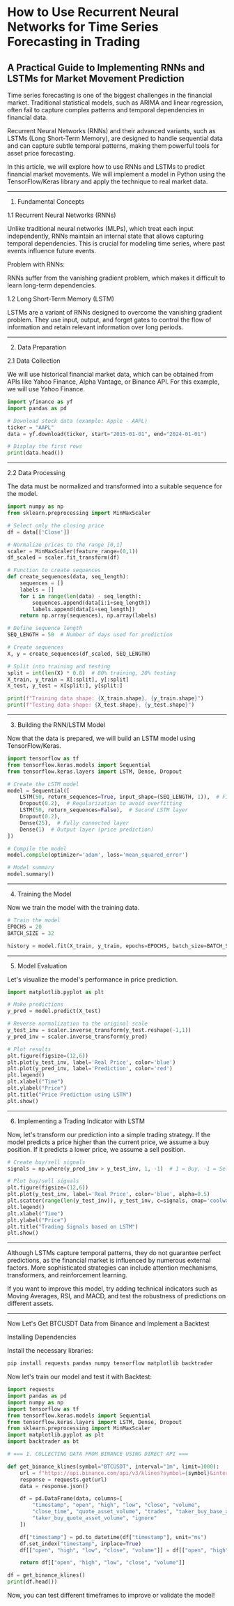 # How to Use Recurrent Neural Networks for Time Series Forecasting in Trading

## A Practical Guide to Implementing RNNs and LSTMs for Market Movement Prediction

Time series forecasting is one of the biggest challenges in the financial market. Traditional statistical models, such as ARIMA and linear regression, often fail to capture complex patterns and temporal dependencies in financial data.

Recurrent Neural Networks (RNNs) and their advanced variants, such as LSTMs (Long Short-Term Memory), are designed to handle sequential data and can capture subtle temporal patterns, making them powerful tools for asset price forecasting.

In this article, we will explore how to use RNNs and LSTMs to predict financial market movements. We will implement a model in Python using the TensorFlow/Keras library and apply the technique to real market data.


---

1. Fundamental Concepts

1.1 Recurrent Neural Networks (RNNs)

Unlike traditional neural networks (MLPs), which treat each input independently, RNNs maintain an internal state that allows capturing temporal dependencies. This is crucial for modeling time series, where past events influence future events.

Problem with RNNs:

RNNs suffer from the vanishing gradient problem, which makes it difficult to learn long-term dependencies.

1.2 Long Short-Term Memory (LSTM)

LSTMs are a variant of RNNs designed to overcome the vanishing gradient problem. They use input, output, and forget gates to control the flow of information and retain relevant information over long periods.


---

2. Data Preparation

2.1 Data Collection

We will use historical financial market data, which can be obtained from APIs like Yahoo Finance, Alpha Vantage, or Binance API. For this example, we will use Yahoo Finance.

```py
import yfinance as yf
import pandas as pd

# Download stock data (example: Apple - AAPL)
ticker = "AAPL"
data = yf.download(ticker, start="2015-01-01", end="2024-01-01")

# Display the first rows
print(data.head())
```

---

2.2 Data Processing

The data must be normalized and transformed into a suitable sequence for the model.

```py
import numpy as np
from sklearn.preprocessing import MinMaxScaler

# Select only the closing price
df = data[['Close']]

# Normalize prices to the range [0,1]
scaler = MinMaxScaler(feature_range=(0,1))
df_scaled = scaler.fit_transform(df)

# Function to create sequences
def create_sequences(data, seq_length):
    sequences = []
    labels = []
    for i in range(len(data) - seq_length):
        sequences.append(data[i:i+seq_length])
        labels.append(data[i+seq_length])
    return np.array(sequences), np.array(labels)

# Define sequence length
SEQ_LENGTH = 50  # Number of days used for prediction

# Create sequences
X, y = create_sequences(df_scaled, SEQ_LENGTH)

# Split into training and testing
split = int(len(X) * 0.8)  # 80% training, 20% testing
X_train, y_train = X[:split], y[:split]
X_test, y_test = X[split:], y[split:]

print(f"Training data shape: {X_train.shape}, {y_train.shape}")
print(f"Testing data shape: {X_test.shape}, {y_test.shape}")
```

---

3. Building the RNN/LSTM Model

Now that the data is prepared, we will build an LSTM model using TensorFlow/Keras.

```py
import tensorflow as tf
from tensorflow.keras.models import Sequential
from tensorflow.keras.layers import LSTM, Dense, Dropout

# Create the LSTM model
model = Sequential([
    LSTM(50, return_sequences=True, input_shape=(SEQ_LENGTH, 1)),  # First LSTM layer
    Dropout(0.2),  # Regularization to avoid overfitting
    LSTM(50, return_sequences=False),  # Second LSTM layer
    Dropout(0.2),
    Dense(25),  # Fully connected layer
    Dense(1)  # Output layer (price prediction)
])

# Compile the model
model.compile(optimizer='adam', loss='mean_squared_error')

# Model summary
model.summary()
```

---

4. Training the Model

Now we train the model with the training data.

```py
# Train the model
EPOCHS = 20
BATCH_SIZE = 32

history = model.fit(X_train, y_train, epochs=EPOCHS, batch_size=BATCH_SIZE, validation_data=(X_test, y_test), verbose=1)
```

---

5. Model Evaluation

Let's visualize the model's performance in price prediction.

```py
import matplotlib.pyplot as plt

# Make predictions
y_pred = model.predict(X_test)

# Reverse normalization to the original scale
y_test_inv = scaler.inverse_transform(y_test.reshape(-1,1))
y_pred_inv = scaler.inverse_transform(y_pred)

# Plot results
plt.figure(figsize=(12,6))
plt.plot(y_test_inv, label='Real Price', color='blue')
plt.plot(y_pred_inv, label='Prediction', color='red')
plt.legend()
plt.xlabel("Time")
plt.ylabel("Price")
plt.title("Price Prediction using LSTM")
plt.show()
```

---

6. Implementing a Trading Indicator with LSTM

Now, let's transform our prediction into a simple trading strategy. If the model predicts a price higher than the current price, we assume a buy position. If it predicts a lower price, we assume a sell position.

```py
# Create buy/sell signals
signals = np.where(y_pred_inv > y_test_inv, 1, -1)  # 1 = Buy, -1 = Sell

# Plot buy/sell signals
plt.figure(figsize=(12,6))
plt.plot(y_test_inv, label='Real Price', color='blue', alpha=0.5)
plt.scatter(range(len(y_test_inv)), y_test_inv, c=signals, cmap='coolwarm', marker='o', label='Trading Signals')
plt.legend()
plt.xlabel("Time")
plt.ylabel("Price")
plt.title("Trading Signals based on LSTM")
plt.show()
```

---

Although LSTMs capture temporal patterns, they do not guarantee perfect predictions, as the financial market is influenced by numerous external factors. More sophisticated strategies can include attention mechanisms, transformers, and reinforcement learning.

If you want to improve this model, try adding technical indicators such as Moving Averages, RSI, and MACD, and test the robustness of predictions on different assets.


---

Now Let's Get BTCUSDT Data from Binance and Implement a Backtest

Installing Dependencies

Install the necessary libraries:

```py
pip install requests pandas numpy tensorflow matplotlib backtrader
```


Now let's train our model and test it with Backtest:

```py
import requests
import pandas as pd
import numpy as np
import tensorflow as tf
from tensorflow.keras.models import Sequential
from tensorflow.keras.layers import LSTM, Dense, Dropout
from sklearn.preprocessing import MinMaxScaler
import matplotlib.pyplot as plt
import backtrader as bt

# === 1. COLLECTING DATA FROM BINANCE USING DIRECT API ===

def get_binance_klines(symbol="BTCUSDT", interval="1m", limit=1000):
    url = f"https://api.binance.com/api/v3/klines?symbol={symbol}&interval={interval}&limit={limit}"
    response = requests.get(url)
    data = response.json()

    df = pd.DataFrame(data, columns=[
        "timestamp", "open", "high", "low", "close", "volume",
        "close_time", "quote_asset_volume", "trades", "taker_buy_base_asset_volume",
        "taker_buy_quote_asset_volume", "ignore"
    ])

    df["timestamp"] = pd.to_datetime(df["timestamp"], unit="ms")
    df.set_index("timestamp", inplace=True)
    df[["open", "high", "low", "close", "volume"]] = df[["open", "high", "low", "close", "volume"]].astype(float)

    return df[["open", "high", "low", "close", "volume"]]

df = get_binance_klines()
print(df.head())
```


Now, you can test different timeframes to improve or validate the model!

